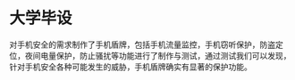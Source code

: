 # 大学毕设
对手机安全的需求制作了手机盾牌，包括手机流量监控，手机窃听保护，防盗定位，夜间电量保护，防止骚扰等功能进行了制作与测试，通过测试我们可以发现，针对手机安全各种可能发生的威胁，手机盾牌确实有显著的保护功能。
